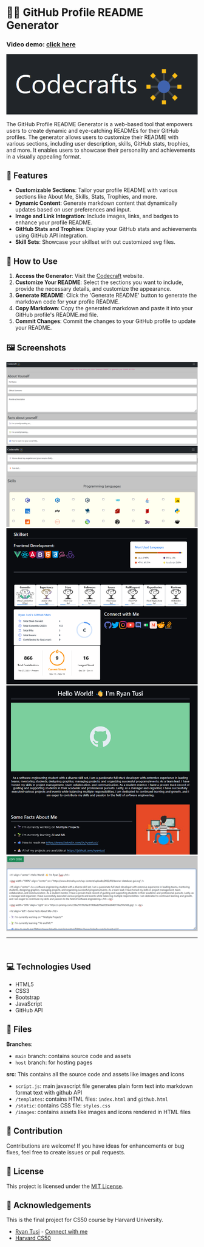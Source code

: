# 👨‍💻 GitHub Profile README Generator
### Video demo: [click here](https://www.youtube.com/watch?v=Io-POzQf4jc)

![Project Banner](screenshots/codecrafts.png)

The GitHub Profile README Generator is a web-based tool that empowers users to create dynamic and eye-catching READMEs for their GitHub profiles. The generator allows users to customize their README with various sections, including user description, skills, GitHub stats, trophies, and more. It enables users to showcase their personality and achievements in a visually appealing format.

## 🚀 Features

- **Customizable Sections**: Tailor your profile README with various sections like About Me, Skills, Stats, Trophies, and more.
- **Dynamic Content**: Generate markdown content that dynamically updates based on user preferences and input.
- **Image and Link Integration**: Include images, links, and badges to enhance your profile README.
- **GitHub Stats and Trophies**: Display your GitHub stats and achievements using GitHub API integration.
- **Skill Sets**: Showcase your skillset with out customized svg files.

## 📝 How to Use

1. **Access the Generator**: Visit the [Codecraft](https://your-generator-url.com) website.
2. **Customize Your README**: Select the sections you want to include, provide the necessary details, and customize the appearance.
3. **Generate README**: Click the 'Generate README' button to generate the markdown code for your profile README.
4. **Copy Markdown**: Copy the generated markdown and paste it into your GitHub profile's README.md file.
5. **Commit Changes**: Commit the changes to your GitHub profile to update your README.

## 🖼️ Screenshots

![Screenshot 1](screenshots/cc_sc1.png)
![Screenshot 2](screenshots/cc_sc2.png)
![Screenshot 3](screenshots/cc_sc3.png)
![Screenshot 4](screenshots/cc_sc4.png)
![Screenshot 5](screenshots/cc_sc5.png)
<br><hr><br>

## 💻 Technologies Used

- HTML5
- CSS3
- Bootstrap
- JavaScript
- GitHub API

## 📄 Files

**Branches**: 
- `main` branch: contains source code and assets
- `host` branch: for hosting pages

**src**: This contains all the source code and assets like images and icons
- `script.js`: main javascript file generates plain form text into markdown format text with github API
- `/templates`: contains HTML files: `index.html` and `github.html`
- `/static`: contains CSS file: `styles.css`
- `/images`: contains assets like images and icons rendered in HTML files

## 🤝 Contribution

Contributions are welcome! If you have ideas for enhancements or bug fixes, feel free to create issues or pull requests.

## 📄 License

This project is licensed under the [MIT License](LICENSE).

## 🙏 Acknowledgements

This is the final project for CS50 course by Harvard University.

- [Ryan Tusi](https://github.com/ryantusi/) - [Connect with me](https://www.linkedin.com/in/ryantusi/)
- [Harvard CS50](https://pll.harvard.edu/course/cs50-introduction-computer-science)
